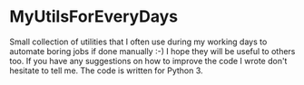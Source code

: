 # MyUtilsForEveryDays

Small collection of utilities that I often use during my working days to automate boring jobs if done manually :-)
I hope they will be useful to others too. If you have any suggestions on how to improve the code I wrote don't hesitate to tell me.
The code is written for Python 3.
